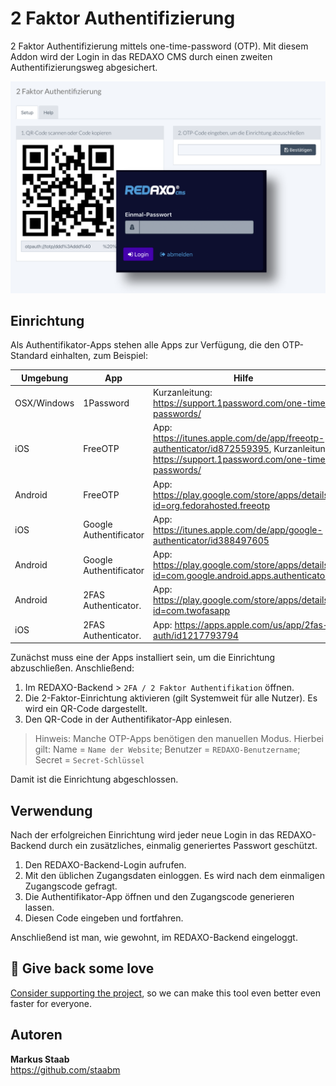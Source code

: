 # 2 Faktor Authentifizierung

2 Faktor Authentifizierung mittels one-time-password (OTP).
Mit diesem Addon wird der Login in das REDAXO CMS durch einen zweiten Authentifizierungsweg abgesichert.

![Screenshot](https://github.com/FriendsOfREDAXO/2factor_auth/blob/assets/screen.png?raw=true)


## Einrichtung

Als Authentifikator-Apps stehen alle Apps zur Verfügung, die den OTP-Standard einhalten, zum Beispiel:

Umgebung    | App                    | Hilfe
----------- | ---------------------- | -----
OSX/Windows | 1Password              | Kurzanleitung: https://support.1password.com/one-time-passwords/
iOS         | FreeOTP                | App: https://itunes.apple.com/de/app/freeotp-authenticator/id872559395, Kurzanleitung: https://support.1password.com/one-time-passwords/
Android     | FreeOTP                | App: https://play.google.com/store/apps/details?id=org.fedorahosted.freeotp
iOS         | Google Authentificator | App: https://itunes.apple.com/de/app/google-authenticator/id388497605
Android     | Google Authentificator | App: https://play.google.com/store/apps/details?id=com.google.android.apps.authenticator2
Android     | 2FAS Authenticator.    | App: https://play.google.com/store/apps/details?id=com.twofasapp
iOS         | 2FAS Authenticator.    | App: https://apps.apple.com/us/app/2fas-auth/id1217793794

Zunächst muss eine der Apps installiert sein, um die Einrichtung abzuschließen. Anschließend:

1. Im REDAXO-Backend > `2FA / 2 Faktor Authentifikation` öffnen.
2. Die 2-Faktor-Einrichtung aktivieren (gilt Systemweit für alle Nutzer). Es wird ein QR-Code dargestellt.
3. Den QR-Code in der Authentifikator-App einlesen. 

> Hinweis: Manche OTP-Apps benötigen den manuellen Modus. Hierbei gilt: Name = `Name der Website`; Benutzer = `REDAXO-Benutzername`; Secret = `Secret-Schlüssel`

Damit ist die Einrichtung abgeschlossen.

## Verwendung

Nach der erfolgreichen Einrichtung wird jeder neue Login in das REDAXO-Backend durch ein zusätzliches, einmalig generiertes Passwort geschützt.

1. Den REDAXO-Backend-Login aufrufen.
2. Mit den üblichen Zugangsdaten einloggen. Es wird nach dem einmaligen Zugangscode gefragt.
3. Die Authentifikator-App öffnen und den Zugangscode generieren lassen.
4. Diesen Code eingeben und fortfahren.

Anschließend ist man, wie gewohnt, im REDAXO-Backend eingeloggt.

## 💌 Give back some love

[Consider supporting the project](https://github.com/sponsors/staabm), so we can make this tool even better even faster for everyone.

## Autoren

**Markus Staab**  
https://github.com/staabm 
